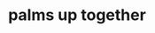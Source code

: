 ---
layout: people&body
title: palms up together
emoji: palms_up_together
permalink: 🤲.html
image: assets/img/3moji/palms_up_together.png
---